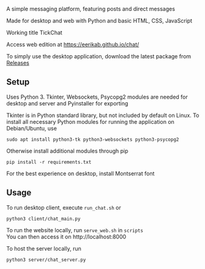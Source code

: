 A simple messaging platform, featuring posts and direct messages

Made for desktop and web with Python and basic HTML, CSS, JavaScript

Working title TickChat

Access web edition at https://eerikab.github.io/chat/

To simply use the desktop application, download the latest package from [Releases](https://github.com/eerikab/chat/releases)

## Setup
Uses Python 3. Tkinter, Websockets, Psycopg2 modules are needed for desktop and server and Pyinstaller for exporting

Tkinter is in Python standard library, but not included by default on Linux. To install all necessary Python modules for running the application on Debian/Ubuntu, use
```
sudo apt install python3-tk python3-websockets python3-psycopg2
```
Otherwise install additional modules through pip
```
pip install -r requirements.txt
```

For the best experience on desktop, install Montserrat font

## Usage
To run desktop client, execute `run_chat.sh` or
```
python3 client/chat_main.py
```

To run the website locally, run `serve_web.sh` in `scripts`
<br>You can then access it on http://localhost:8000

To host the server locally, run
```
python3 server/chat_server.py
```
